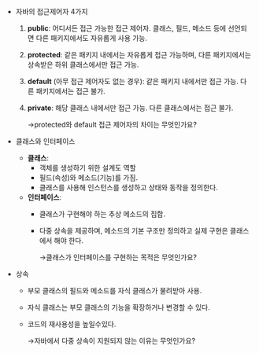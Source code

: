 - 자바의 접근제어자 4가지
    1. **public**: 어디서든 접근 가능한 접근 제어자. 클래스, 필드, 메소드 등에 선언되면 다른 패키지에서도 자유롭게 사용 가능.
    2. **protected**: 같은 패키지 내에서는 자유롭게 접근 가능하며, 다른 패키지에서는 상속받은 하위 클래스에서만 접근 가능.
    3. **default** (아무 접근 제어자도 없는 경우): 같은 패키지 내에서만 접근 가능. 다른 패키지에서는 접근 불가.
    4. **private**: 해당 클래스 내에서만 접근 가능. 다른 클래스에서는 접근 불가.

       →protected와 default 접근 제어자의 차이는 무엇인가요?

- 클래스와 인터페이스
    - **클래스**:
        - 객체를 생성하기 위한 설계도 역할
        - 필드(속성)와 메소드(기능)를 가짐.
        - 클래스를 사용해 인스턴스를 생성하고 상태와 동작을 정의한다.
    - **인터페이스**:
        - 클래스가 구현해야 하는 추상 메소드의 집합.
        - 다중 상속을 제공하며, 메소드의 기본 구조만 정의하고 실제 구현은 클래스에서 해야 한다.

          →클래스가 인터페이스를 구현하는 목적은 무엇인가요?

- 상속
    - 부모 클래스의 필드와 메소드를 자식 클래스가 물려받아 사용.
    - 자식 클래스는 부모 클래스의 기능을 확장하거나 변경할 수 있다.
    - 코드의 재사용성을 높일수있다.

      →자바에서 다중 상속이 지원되지 않는 이유는 무엇인가요?